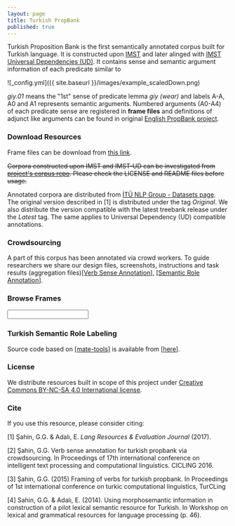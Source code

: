 ```yaml
---
layout: page
title: Turkish PropBank
published: true
---
```

<script type="text/javascript" src="{{ site.baseurl }}/js/jquery-1.9.1.min.js"></script>
<script type="text/javascript" src="{{ site.baseurl }}/js/jquery.autocomplete.min.js"></script>
<script type="text/javascript" src="{{ site.baseurl }}/js/verb-autocomplete.js"></script>

Turkish Proposition Bank is the first semantically annotated corpus built for Turkish language. It is constructed upon [IMST](http://tools.nlp.itu.edu.tr/Datasets) and later alinged with [IMST Universal Dependencies (UD)](http://universaldependencies.org/#tr). It contains sense and semantic argument information of each predicate similar to

![_config.yml]({{ site.baseurl }}/images/example_scaledDown.png)

_giy.01_ means the "1st" sense of predicate lemma _giy (wear)_ and labels A-A, A0 and A1 represents semantic arguments. Numbered arguments (A0-A4) of each predicate sense are registered in **frame files** and definitions of adjunct like arguments can be found in original [English PropBank project](http://propbank.github.io/).

### Download Resources

Frame files can be download from [this link](https://github.com/turkishpropbank/turkishpropbank.github.io/tree/resources/frames). 

~~Corpora constructed upon IMST and IMST-UD can be investigated from [project's corpus repo](https://github.com/turkishpropbank/turkishpropbank.github.io/tree/resources/corpus). Please check the LICENSE and README files before usage.~~

Annotated corpora are distributed from [İTÜ NLP Group - Datasets page](http://tools.nlp.itu.edu.tr/Datasets). The original version described in [1] is distributed under the tag *Original*. We also distribute the version compatible with the latest treebank release under the *Latest* tag. The same applies to Universal Dependency (UD) compatible annotations.

### Crowdsourcing

A part of this corpus has been annotated via crowd workers. To guide researchers we share our design files, screenshots, instructions and task results (aggregation files)[[Verb Sense Annotation]](https://github.com/turkishpropbank/turkishpropbank.github.io/tree/resources/crowdresults/vsa),
[[Semantic Role Annotation](https://github.com/turkishpropbank/turkishpropbank.github.io/tree/resources/crowdresults/sra)].   

### Browse Frames

<div id="searchfield">					
<form><input type="text" name="verb" class="biginput" id="autocomplete"></form>
</div>
<p id="outputcontent"> </p>

### Turkish Semantic Role Labeling

Source code based on [[mate-tools]](https://code.google.com/archive/p/mate-tools/) is available from [[here](https://github.com/turkishpropbank/turkishpropbank.github.io/tree/code)].  

### License

We distribute resources built in scope of this project under [Creative Commons BY-NC-SA 4.0 International license](https://creativecommons.org/licenses/by-nc-sa/4.0/).

### Cite

If you use this resource, please consider citing:

[1] Şahin, G.G. & Adalı, E. _Lang Resources & Evaluation Journal_ (2017).

[2] Şahin, G.G. Verb sense annotation for turkish propbank via crowdsourcing. In Proceedings of 17th international conference on intelligent text processing and computational linguistics. CICLING 2016.

[3] Şahin, G.G. (2015) Framing of verbs for turkish propbank. In Proceedings of 1st international conference on turkic computational linguistics, TurCLing

[4] Sahin, G.G. & Adalı, E. (2014). Using morphosemantic information in construction of a pilot lexical semantic resource for Turkish. In Workshop on lexical and grammatical resources for language processing (p. 46).
